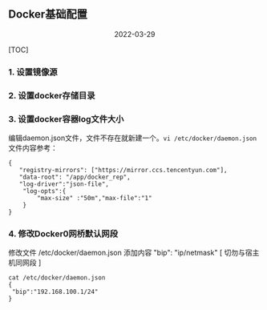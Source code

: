 ## Docker基础配置
<p align="center">2022-03-29</p>

[TOC]
### 1. 设置镜像源
### 2. 设置docker存储目录
### 3. 设置docker容器log文件大小
编辑daemon.json文件，文件不存在就新建一个。`vi /etc/docker/daemon.json`
文件内容参考：
```
{
   "registry-mirrors": ["https://mirror.ccs.tencentyun.com"],
   "data-root": "/app/docker_rep",
   "log-driver":"json-file",
    "log-opts":{
        "max-size" :"50m","max-file":"1"
    }
}
```
### 4. 修改Docker0网桥默认网段
修改文件 /etc/docker/daemon.json 添加内容 "bip": "ip/netmask" [ 切勿与宿主机同网段 ]
```
cat /etc/docker/daemon.json
{
 "bip":"192.168.100.1/24"
}
```